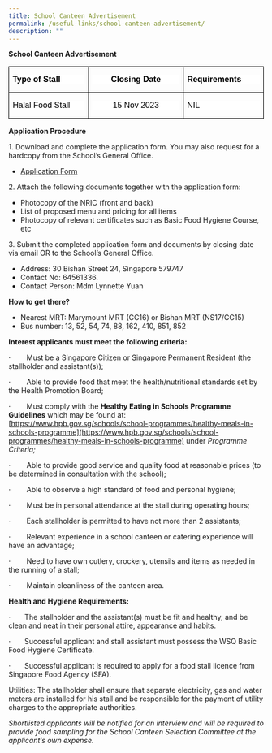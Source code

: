 ```yaml
---
title: School Canteen Advertisement
permalink: /useful-links/school-canteen-advertisement/
description: ""
---
```

<!-- /\* Font Definitions \*/ @font-face {font-family:Wingdings; panose-1:5 0 0 0 0 0 0 0 0 0; mso-font-charset:2; mso-generic-font-family:auto; mso-font-pitch:variable; mso-font-signature:0 268435456 0 0 -2147483648 0;} @font-face {font-family:Latha; panose-1:2 0 4 0 0 0 0 0 0 0; mso-font-charset:0; mso-generic-font-family:swiss; mso-font-pitch:variable; mso-font-signature:1048579 0 0 0 1 0;} @font-face {font-family:"Cambria Math"; panose-1:2 4 5 3 5 4 6 3 2 4; mso-font-charset:0; mso-generic-font-family:roman; mso-font-pitch:variable; mso-font-signature:-536869121 1107305727 33554432 0 415 0;} @font-face {font-family:DengXian; panose-1:2 1 6 0 3 1 1 1 1 1; mso-font-alt:等线; mso-font-charset:134; mso-generic-font-family:auto; mso-font-pitch:variable; mso-font-signature:-1610612033 953122042 22 0 262159 0;} @font-face {font-family:Calibri; panose-1:2 15 5 2 2 2 4 3 2 4; mso-font-charset:0; mso-generic-font-family:swiss; mso-font-pitch:variable; mso-font-signature:-469750017 -1040178053 9 0 511 0;} @font-face {font-family:Lato; mso-font-charset:0; mso-generic-font-family:swiss; mso-font-pitch:variable; mso-font-signature:-520092929 1342237951 33 0 415 0;} @font-face {font-family:inherit; panose-1:0 0 0 0 0 0 0 0 0 0; mso-font-alt:Cambria; mso-font-charset:0; mso-generic-font-family:roman; mso-font-format:other; mso-font-pitch:auto; mso-font-signature:0 0 0 0 0 0;} @font-face {font-family:"\\@DengXian"; panose-1:2 1 6 0 3 1 1 1 1 1; mso-font-charset:134; mso-generic-font-family:auto; mso-font-pitch:variable; mso-font-signature:-1610612033 953122042 22 0 262159 0;} /\* Style Definitions \*/ p.MsoNormal, li.MsoNormal, div.MsoNormal {mso-style-unhide:no; mso-style-qformat:yes; mso-style-parent:""; margin-top:0in; margin-right:0in; margin-bottom:8.0pt; margin-left:0in; line-height:107%; mso-pagination:widow-orphan; font-size:11.0pt; font-family:"Calibri",sans-serif; mso-ascii-font-family:Calibri; mso-ascii-theme-font:minor-latin; mso-fareast-font-family:DengXian; mso-fareast-theme-font:minor-fareast; mso-hansi-font-family:Calibri; mso-hansi-theme-font:minor-latin; mso-bidi-font-family:Latha; mso-font-kerning:1.0pt; mso-ligatures:standardcontextual;} a:link, span.MsoHyperlink {mso-style-priority:99; color:blue; text-decoration:underline; text-underline:single;} a:visited, span.MsoHyperlinkFollowed {mso-style-noshow:yes; mso-style-priority:99; color:#954F72; mso-themecolor:followedhyperlink; text-decoration:underline; text-underline:single;} p.MsoListParagraph, li.MsoListParagraph, div.MsoListParagraph {mso-style-priority:34; mso-style-unhide:no; mso-style-qformat:yes; margin-top:0in; margin-right:0in; margin-bottom:8.0pt; margin-left:.5in; mso-add-space:auto; line-height:107%; mso-pagination:widow-orphan; font-size:11.0pt; font-family:"Calibri",sans-serif; mso-ascii-font-family:Calibri; mso-ascii-theme-font:minor-latin; mso-fareast-font-family:DengXian; mso-fareast-theme-font:minor-fareast; mso-hansi-font-family:Calibri; mso-hansi-theme-font:minor-latin; mso-bidi-font-family:Latha;} p.MsoListParagraphCxSpFirst, li.MsoListParagraphCxSpFirst, div.MsoListParagraphCxSpFirst {mso-style-priority:34; mso-style-unhide:no; mso-style-qformat:yes; mso-style-type:export-only; margin-top:0in; margin-right:0in; margin-bottom:0in; margin-left:.5in; mso-add-space:auto; line-height:107%; mso-pagination:widow-orphan; font-size:11.0pt; font-family:"Calibri",sans-serif; mso-ascii-font-family:Calibri; mso-ascii-theme-font:minor-latin; mso-fareast-font-family:DengXian; mso-fareast-theme-font:minor-fareast; mso-hansi-font-family:Calibri; mso-hansi-theme-font:minor-latin; mso-bidi-font-family:Latha;} p.MsoListParagraphCxSpMiddle, li.MsoListParagraphCxSpMiddle, div.MsoListParagraphCxSpMiddle {mso-style-priority:34; mso-style-unhide:no; mso-style-qformat:yes; mso-style-type:export-only; margin-top:0in; margin-right:0in; margin-bottom:0in; margin-left:.5in; mso-add-space:auto; line-height:107%; mso-pagination:widow-orphan; font-size:11.0pt; font-family:"Calibri",sans-serif; mso-ascii-font-family:Calibri; mso-ascii-theme-font:minor-latin; mso-fareast-font-family:DengXian; mso-fareast-theme-font:minor-fareast; mso-hansi-font-family:Calibri; mso-hansi-theme-font:minor-latin; mso-bidi-font-family:Latha;} p.MsoListParagraphCxSpLast, li.MsoListParagraphCxSpLast, div.MsoListParagraphCxSpLast {mso-style-priority:34; mso-style-unhide:no; mso-style-qformat:yes; mso-style-type:export-only; margin-top:0in; margin-right:0in; margin-bottom:8.0pt; margin-left:.5in; mso-add-space:auto; line-height:107%; mso-pagination:widow-orphan; font-size:11.0pt; font-family:"Calibri",sans-serif; mso-ascii-font-family:Calibri; mso-ascii-theme-font:minor-latin; mso-fareast-font-family:DengXian; mso-fareast-theme-font:minor-fareast; mso-hansi-font-family:Calibri; mso-hansi-theme-font:minor-latin; mso-bidi-font-family:Latha;} .MsoChpDefault {mso-style-type:export-only; mso-default-props:yes; font-family:"Calibri",sans-serif; mso-ascii-font-family:Calibri; mso-ascii-theme-font:minor-latin; mso-fareast-font-family:DengXian; mso-fareast-theme-font:minor-fareast; mso-hansi-font-family:Calibri; mso-hansi-theme-font:minor-latin; mso-bidi-font-family:Latha; mso-bidi-theme-font:minor-bidi;} .MsoPapDefault {mso-style-type:export-only; margin-bottom:8.0pt; line-height:107%;} @page WordSection1 {size:8.5in 11.0in; margin:1.0in 1.0in 1.0in 1.0in; mso-header-margin:.5in; mso-footer-margin:.5in; mso-paper-source:0;} div.WordSection1 {page:WordSection1;} /\* List Definitions \*/ @list l0 {mso-list-id:123885956; mso-list-template-ids:-338906436;} @list l0:level1 {mso-level-number-format:bullet; mso-level-text:; mso-level-tab-stop:.5in; mso-level-number-position:left; text-indent:-.25in; mso-ansi-font-size:10.0pt; font-family:Symbol;} @list l0:level2 {mso-level-number-format:bullet; mso-level-text:; mso-level-tab-stop:1.0in; mso-level-number-position:left; text-indent:-.25in; mso-ansi-font-size:10.0pt; font-family:Symbol;} @list l0:level3 {mso-level-number-format:bullet; mso-level-text:; mso-level-tab-stop:1.5in; mso-level-number-position:left; text-indent:-.25in; mso-ansi-font-size:10.0pt; font-family:Symbol;} @list l0:level4 {mso-level-number-format:bullet; mso-level-text:; mso-level-tab-stop:2.0in; mso-level-number-position:left; text-indent:-.25in; mso-ansi-font-size:10.0pt; font-family:Symbol;} @list l0:level5 {mso-level-number-format:bullet; mso-level-text:; mso-level-tab-stop:2.5in; mso-level-number-position:left; text-indent:-.25in; mso-ansi-font-size:10.0pt; font-family:Symbol;} @list l0:level6 {mso-level-number-format:bullet; mso-level-text:; mso-level-tab-stop:3.0in; mso-level-number-position:left; text-indent:-.25in; mso-ansi-font-size:10.0pt; font-family:Symbol;} @list l0:level7 {mso-level-number-format:bullet; mso-level-text:; mso-level-tab-stop:3.5in; mso-level-number-position:left; text-indent:-.25in; mso-ansi-font-size:10.0pt; font-family:Symbol;} @list l0:level8 {mso-level-number-format:bullet; mso-level-text:; mso-level-tab-stop:4.0in; mso-level-number-position:left; text-indent:-.25in; mso-ansi-font-size:10.0pt; font-family:Symbol;} @list l0:level9 {mso-level-number-format:bullet; mso-level-text:; mso-level-tab-stop:4.5in; mso-level-number-position:left; text-indent:-.25in; mso-ansi-font-size:10.0pt; font-family:Symbol;} @list l1 {mso-list-id:577904966; mso-list-template-ids:1472349410;} @list l1:level1 {mso-level-number-format:bullet; mso-level-text:; mso-level-tab-stop:.5in; mso-level-number-position:left; text-indent:-.25in; mso-ansi-font-size:10.0pt; font-family:Symbol;} @list l1:level2 {mso-level-number-format:bullet; mso-level-text:; mso-level-tab-stop:1.0in; mso-level-number-position:left; text-indent:-.25in; mso-ansi-font-size:10.0pt; font-family:Symbol;} @list l1:level3 {mso-level-number-format:bullet; mso-level-text:; mso-level-tab-stop:1.5in; mso-level-number-position:left; text-indent:-.25in; mso-ansi-font-size:10.0pt; font-family:Symbol;} @list l1:level4 {mso-level-number-format:bullet; mso-level-text:; mso-level-tab-stop:2.0in; mso-level-number-position:left; text-indent:-.25in; mso-ansi-font-size:10.0pt; font-family:Symbol;} @list l1:level5 {mso-level-number-format:bullet; mso-level-text:; mso-level-tab-stop:2.5in; mso-level-number-position:left; text-indent:-.25in; mso-ansi-font-size:10.0pt; font-family:Symbol;} @list l1:level6 {mso-level-number-format:bullet; mso-level-text:; mso-level-tab-stop:3.0in; mso-level-number-position:left; text-indent:-.25in; mso-ansi-font-size:10.0pt; font-family:Symbol;} @list l1:level7 {mso-level-number-format:bullet; mso-level-text:; mso-level-tab-stop:3.5in; mso-level-number-position:left; text-indent:-.25in; mso-ansi-font-size:10.0pt; font-family:Symbol;} @list l1:level8 {mso-level-number-format:bullet; mso-level-text:; mso-level-tab-stop:4.0in; mso-level-number-position:left; text-indent:-.25in; mso-ansi-font-size:10.0pt; font-family:Symbol;} @list l1:level9 {mso-level-number-format:bullet; mso-level-text:; mso-level-tab-stop:4.5in; mso-level-number-position:left; text-indent:-.25in; mso-ansi-font-size:10.0pt; font-family:Symbol;} @list l2 {mso-list-id:841549321; mso-list-type:hybrid; mso-list-template-ids:1865331390 67698689 67698691 67698693 67698689 67698691 67698693 67698689 67698691 67698693;} @list l2:level1 {mso-level-number-format:bullet; mso-level-text:; mso-level-tab-stop:none; mso-level-number-position:left; text-indent:-.25in; font-family:Symbol;} @list l2:level2 {mso-level-number-format:bullet; mso-level-text:o; mso-level-tab-stop:none; mso-level-number-position:left; text-indent:-.25in; font-family:"Courier New";} @list l2:level3 {mso-level-number-format:bullet; mso-level-text:; mso-level-tab-stop:none; mso-level-number-position:left; text-indent:-.25in; font-family:Wingdings;} @list l2:level4 {mso-level-number-format:bullet; mso-level-text:; mso-level-tab-stop:none; mso-level-number-position:left; text-indent:-.25in; font-family:Symbol;} @list l2:level5 {mso-level-number-format:bullet; mso-level-text:o; mso-level-tab-stop:none; mso-level-number-position:left; text-indent:-.25in; font-family:"Courier New";} @list l2:level6 {mso-level-number-format:bullet; mso-level-text:; mso-level-tab-stop:none; mso-level-number-position:left; text-indent:-.25in; font-family:Wingdings;} @list l2:level7 {mso-level-number-format:bullet; mso-level-text:; mso-level-tab-stop:none; mso-level-number-position:left; text-indent:-.25in; font-family:Symbol;} @list l2:level8 {mso-level-number-format:bullet; mso-level-text:o; mso-level-tab-stop:none; mso-level-number-position:left; text-indent:-.25in; font-family:"Courier New";} @list l2:level9 {mso-level-number-format:bullet; mso-level-text:; mso-level-tab-stop:none; mso-level-number-position:left; text-indent:-.25in; font-family:Wingdings;} @list l3 {mso-list-id:852575081; mso-list-template-ids:-1807305812;} @list l3:level1 {mso-level-number-format:bullet; mso-level-text:; mso-level-tab-stop:.5in; mso-level-number-position:left; text-indent:-.25in; mso-ansi-font-size:10.0pt; font-family:Symbol;} @list l3:level2 {mso-level-number-format:bullet; mso-level-text:; mso-level-tab-stop:1.0in; mso-level-number-position:left; text-indent:-.25in; mso-ansi-font-size:10.0pt; font-family:Symbol;} @list l3:level3 {mso-level-number-format:bullet; mso-level-text:; mso-level-tab-stop:1.5in; mso-level-number-position:left; text-indent:-.25in; mso-ansi-font-size:10.0pt; font-family:Symbol;} @list l3:level4 {mso-level-number-format:bullet; mso-level-text:; mso-level-tab-stop:2.0in; mso-level-number-position:left; text-indent:-.25in; mso-ansi-font-size:10.0pt; font-family:Symbol;} @list l3:level5 {mso-level-number-format:bullet; mso-level-text:; mso-level-tab-stop:2.5in; mso-level-number-position:left; text-indent:-.25in; mso-ansi-font-size:10.0pt; font-family:Symbol;} @list l3:level6 {mso-level-number-format:bullet; mso-level-text:; mso-level-tab-stop:3.0in; mso-level-number-position:left; text-indent:-.25in; mso-ansi-font-size:10.0pt; font-family:Symbol;} @list l3:level7 {mso-level-number-format:bullet; mso-level-text:; mso-level-tab-stop:3.5in; mso-level-number-position:left; text-indent:-.25in; mso-ansi-font-size:10.0pt; font-family:Symbol;} @list l3:level8 {mso-level-number-format:bullet; mso-level-text:; mso-level-tab-stop:4.0in; mso-level-number-position:left; text-indent:-.25in; mso-ansi-font-size:10.0pt; font-family:Symbol;} @list l3:level9 {mso-level-number-format:bullet; mso-level-text:; mso-level-tab-stop:4.5in; mso-level-number-position:left; text-indent:-.25in; mso-ansi-font-size:10.0pt; font-family:Symbol;} @list l4 {mso-list-id:1021860721; mso-list-template-ids:-1311317454;} @list l4:level1 {mso-level-number-format:bullet; mso-level-text:; mso-level-tab-stop:.5in; mso-level-number-position:left; text-indent:-.25in; mso-ansi-font-size:10.0pt; font-family:Symbol;} @list l4:level2 {mso-level-number-format:bullet; mso-level-text:; mso-level-tab-stop:1.0in; mso-level-number-position:left; text-indent:-.25in; mso-ansi-font-size:10.0pt; font-family:Symbol;} @list l4:level3 {mso-level-number-format:bullet; mso-level-text:; mso-level-tab-stop:1.5in; mso-level-number-position:left; text-indent:-.25in; mso-ansi-font-size:10.0pt; font-family:Symbol;} @list l4:level4 {mso-level-number-format:bullet; mso-level-text:; mso-level-tab-stop:2.0in; mso-level-number-position:left; text-indent:-.25in; mso-ansi-font-size:10.0pt; font-family:Symbol;} @list l4:level5 {mso-level-number-format:bullet; mso-level-text:; mso-level-tab-stop:2.5in; mso-level-number-position:left; text-indent:-.25in; mso-ansi-font-size:10.0pt; font-family:Symbol;} @list l4:level6 {mso-level-number-format:bullet; mso-level-text:; mso-level-tab-stop:3.0in; mso-level-number-position:left; text-indent:-.25in; mso-ansi-font-size:10.0pt; font-family:Symbol;} @list l4:level7 {mso-level-number-format:bullet; mso-level-text:; mso-level-tab-stop:3.5in; mso-level-number-position:left; text-indent:-.25in; mso-ansi-font-size:10.0pt; font-family:Symbol;} @list l4:level8 {mso-level-number-format:bullet; mso-level-text:; mso-level-tab-stop:4.0in; mso-level-number-position:left; text-indent:-.25in; mso-ansi-font-size:10.0pt; font-family:Symbol;} @list l4:level9 {mso-level-number-format:bullet; mso-level-text:; mso-level-tab-stop:4.5in; mso-level-number-position:left; text-indent:-.25in; mso-ansi-font-size:10.0pt; font-family:Symbol;} @list l5 {mso-list-id:1682734598; mso-list-template-ids:43039792;} @list l5:level1 {mso-level-number-format:bullet; mso-level-text:; mso-level-tab-stop:.5in; mso-level-number-position:left; text-indent:-.25in; mso-ansi-font-size:10.0pt; font-family:Symbol;} @list l5:level2 {mso-level-number-format:bullet; mso-level-text:; mso-level-tab-stop:1.0in; mso-level-number-position:left; text-indent:-.25in; mso-ansi-font-size:10.0pt; font-family:Symbol;} @list l5:level3 {mso-level-number-format:bullet; mso-level-text:; mso-level-tab-stop:1.5in; mso-level-number-position:left; text-indent:-.25in; mso-ansi-font-size:10.0pt; font-family:Symbol;} @list l5:level4 {mso-level-number-format:bullet; mso-level-text:; mso-level-tab-stop:2.0in; mso-level-number-position:left; text-indent:-.25in; mso-ansi-font-size:10.0pt; font-family:Symbol;} @list l5:level5 {mso-level-number-format:bullet; mso-level-text:; mso-level-tab-stop:2.5in; mso-level-number-position:left; text-indent:-.25in; mso-ansi-font-size:10.0pt; font-family:Symbol;} @list l5:level6 {mso-level-number-format:bullet; mso-level-text:; mso-level-tab-stop:3.0in; mso-level-number-position:left; text-indent:-.25in; mso-ansi-font-size:10.0pt; font-family:Symbol;} @list l5:level7 {mso-level-number-format:bullet; mso-level-text:; mso-level-tab-stop:3.5in; mso-level-number-position:left; text-indent:-.25in; mso-ansi-font-size:10.0pt; font-family:Symbol;} @list l5:level8 {mso-level-number-format:bullet; mso-level-text:; mso-level-tab-stop:4.0in; mso-level-number-position:left; text-indent:-.25in; mso-ansi-font-size:10.0pt; font-family:Symbol;} @list l5:level9 {mso-level-number-format:bullet; mso-level-text:; mso-level-tab-stop:4.5in; mso-level-number-position:left; text-indent:-.25in; mso-ansi-font-size:10.0pt; font-family:Symbol;} ol {margin-bottom:0in;} ul {margin-bottom:0in;} -->

**School Canteen Advertisement**

<table class="MsoNormalTable" border="0" cellspacing="0" cellpadding="0" width="503" style="width:377.5pt;border-collapse:collapse;mso-yfti-tbllook:1184;
 mso-padding-alt:0in 0in 0in 0in"><tbody><tr style="mso-yfti-irow:0;mso-yfti-firstrow:yes"><td width="161" valign="top" style="width:121.0pt;border:solid windowtext 1.0pt;
  padding:0in 5.4pt 0in 5.4pt"><p class="MsoNormal" style="mso-margin-top-alt:auto;mso-margin-bottom-alt:auto;
  text-align:justify;text-justify:inter-ideograph;line-height:normal;
  background:white"><b><span style="font-size:12.0pt;font-family:&quot;Arial&quot;,sans-serif;
  mso-fareast-font-family:&quot;Times New Roman&quot;;color:black;mso-font-kerning:0pt;
  mso-ligatures:none">Type of Stall</span></b><span style="font-size:12.0pt;
  font-family:&quot;Lato&quot;,sans-serif;mso-fareast-font-family:&quot;Times New Roman&quot;;
  mso-bidi-font-family:&quot;Times New Roman&quot;;mso-font-kerning:0pt;mso-ligatures:
  none"></span></p></td><td width="192" valign="top" style="width:2.0in;border:solid windowtext 1.0pt;
  border-left:none;padding:0in 5.4pt 0in 5.4pt"><p class="MsoNormal" align="center" style="mso-margin-top-alt:auto;mso-margin-bottom-alt:
  auto;text-align:center;line-height:normal;background:white"><b><span style="font-size:12.0pt;font-family:&quot;Arial&quot;,sans-serif;mso-fareast-font-family:
  &quot;Times New Roman&quot;;color:black;mso-font-kerning:0pt;mso-ligatures:none">Closing Date</span></b><span style="font-size:12.0pt;font-family:&quot;Lato&quot;,sans-serif;
  mso-fareast-font-family:&quot;Times New Roman&quot;;mso-bidi-font-family:&quot;Times New Roman&quot;;
  mso-font-kerning:0pt;mso-ligatures:none"></span></p></td><td width="150" valign="top" style="width:112.5pt;border:solid windowtext 1.0pt;
  border-left:none;padding:0in 5.4pt 0in 5.4pt"><p class="MsoNormal" style="mso-margin-top-alt:auto;mso-margin-bottom-alt:auto;
  text-align:justify;text-justify:inter-ideograph;line-height:normal;
  background:white"><b><span style="font-size:12.0pt;font-family:&quot;Arial&quot;,sans-serif;
  mso-fareast-font-family:&quot;Times New Roman&quot;;color:black;mso-font-kerning:0pt;
  mso-ligatures:none">Requirements</span></b><span style="font-size:12.0pt;
  font-family:&quot;Lato&quot;,sans-serif;mso-fareast-font-family:&quot;Times New Roman&quot;;
  mso-bidi-font-family:&quot;Times New Roman&quot;;mso-font-kerning:0pt;mso-ligatures:
  none"></span></p></td></tr><tr style="mso-yfti-irow:1;mso-yfti-lastrow:yes;height:19.25pt"><td width="161" valign="top" style="width:121.0pt;border:solid windowtext 1.0pt;
  border-top:none;padding:0in 5.4pt 0in 5.4pt;height:19.25pt"><p class="MsoNormal" style="mso-margin-top-alt:auto;mso-margin-bottom-alt:auto;
  text-align:justify;text-justify:inter-ideograph;line-height:normal;
  background:white"><span style="font-size:12.0pt;font-family:&quot;Arial&quot;,sans-serif;
  mso-fareast-font-family:&quot;Times New Roman&quot;;color:black;mso-font-kerning:0pt;
  mso-ligatures:none">Halal Food Stall</span><span style="font-size:12.0pt;
  font-family:&quot;Lato&quot;,sans-serif;mso-fareast-font-family:&quot;Times New Roman&quot;;
  mso-bidi-font-family:&quot;Times New Roman&quot;;mso-font-kerning:0pt;mso-ligatures:
  none"></span></p></td><td width="192" valign="top" style="width:2.0in;border-top:none;border-left:none;
  border-bottom:solid windowtext 1.0pt;border-right:solid windowtext 1.0pt;
  padding:0in 5.4pt 0in 5.4pt;height:19.25pt"><p class="MsoNormal" align="center" style="mso-margin-top-alt:auto;mso-margin-bottom-alt:
  auto;text-align:center;line-height:normal;background:white"><span style="font-size:12.0pt;font-family:&quot;Arial&quot;,sans-serif;mso-fareast-font-family:
  &quot;Times New Roman&quot;;color:black;mso-font-kerning:0pt;mso-ligatures:none">15 Nov 2023</span><span style="font-size:12.0pt;font-family:&quot;Lato&quot;,sans-serif;
  mso-fareast-font-family:&quot;Times New Roman&quot;;mso-bidi-font-family:&quot;Times New Roman&quot;;
  mso-font-kerning:0pt;mso-ligatures:none"></span></p></td><td width="150" valign="top" style="width:112.5pt;border-top:none;border-left:
  none;border-bottom:solid windowtext 1.0pt;border-right:solid windowtext 1.0pt;
  padding:0in 5.4pt 0in 5.4pt;height:19.25pt"><p class="MsoNormal" style="mso-margin-top-alt:auto;mso-margin-bottom-alt:auto;
  text-align:justify;text-justify:inter-ideograph;line-height:normal;
  background:white"><span style="font-size:12.0pt;font-family:&quot;Arial&quot;,sans-serif;
  mso-fareast-font-family:&quot;Times New Roman&quot;;color:black;mso-font-kerning:0pt;
  mso-ligatures:none">NIL</span><span style="font-size:12.0pt;font-family:&quot;Lato&quot;,sans-serif;
  mso-fareast-font-family:&quot;Times New Roman&quot;;mso-bidi-font-family:&quot;Times New Roman&quot;;
  mso-font-kerning:0pt;mso-ligatures:none"></span></p></td></tr></tbody></table>

**Application Procedure**

1\. Download and complete the application form. You may also request for a hardcopy from the School’s General Office.

*  [Application Form](https://drive.google.com/file/d/1SYnmtsiFYvmChReCzPKPYZ_G60pF8q1p/view?usp=sharing)

2\. Attach the following documents together with the application form:

*   Photocopy of the NRIC (front and back)
*   List of proposed menu and pricing for all items
*   Photocopy of relevant certificates such as Basic Food Hygiene Course, etc

3\. Submit the completed application form and documents by closing date via email OR to the School’s General Office.

*   Address: 30 Bishan Street 24, Singapore 579747
*   Contact No: 64561336.
*   Contact Person: Mdm Lynnette Yuan

**How to get there?**

*   Nearest MRT: Marymount MRT (CC16) or Bishan MRT (NS17/CC15)
*   Bus number: 13, 52, 54, 74, 88, 162, 410, 851, 852

**Interest applicants must meet the following criteria:**

·&nbsp;&nbsp;&nbsp;&nbsp;&nbsp;&nbsp;&nbsp; Must be a Singapore Citizen or Singapore Permanent Resident (the stallholder and assistant(s));

·&nbsp;&nbsp;&nbsp;&nbsp;&nbsp;&nbsp;&nbsp; Able to provide food that meet the health/nutritional standards set by the Health Promotion Board;

·&nbsp;&nbsp;&nbsp;&nbsp;&nbsp;&nbsp;&nbsp; Must comply with the **Healthy Eating in Schools Programme Guidelines** which may be found at: [https://www.hpb.gov.sg/schools/school-programmes/healthy-meals-in-schools-programme](https://www.hpb.gov.sg/schools/school-programmes/healthy-meals-in-schools-programme) under _Programme Criteria;_

·&nbsp;&nbsp;&nbsp;&nbsp;&nbsp;&nbsp;&nbsp; Able to provide good service and quality food at reasonable prices (to be determined in consultation with the school);

·&nbsp;&nbsp;&nbsp;&nbsp;&nbsp;&nbsp;&nbsp; Able to observe a high standard of food and personal hygiene;

·&nbsp;&nbsp;&nbsp;&nbsp;&nbsp;&nbsp;&nbsp; Must be in personal attendance at the stall during operating hours;

·&nbsp;&nbsp;&nbsp;&nbsp;&nbsp;&nbsp;&nbsp; Each stallholder is permitted to have not more than 2 assistants;

·&nbsp;&nbsp;&nbsp;&nbsp;&nbsp;&nbsp;&nbsp; Relevant experience in a school canteen or catering experience will have an advantage;

·&nbsp;&nbsp;&nbsp;&nbsp;&nbsp;&nbsp;&nbsp; Need to have own cutlery, crockery, utensils and items as needed in the running of a stall;

·&nbsp;&nbsp;&nbsp;&nbsp;&nbsp;&nbsp;&nbsp; Maintain cleanliness of the canteen area.

**Health and Hygiene Requirements:**

·&nbsp;&nbsp;&nbsp;&nbsp;&nbsp;&nbsp; The stallholder and the assistant(s) must be fit and healthy, and be clean and neat in their personal attire, appearance and habits.

·&nbsp;&nbsp;&nbsp;&nbsp;&nbsp;&nbsp; Successful applicant and stall assistant must possess the WSQ Basic Food Hygiene Certificate.

·&nbsp;&nbsp;&nbsp;&nbsp;&nbsp;&nbsp; Successful applicant is required to apply for a food stall licence from Singapore Food Agency (SFA).

Utilities: The stallholder shall ensure that separate electricity, gas and water meters are installed for his stall and be responsible for the payment of utility charges to the appropriate authorities.

_Shortlisted applicants will be notified for an interview and will be required to provide food sampling for the School Canteen Selection Committee at the applicant’s own expense._